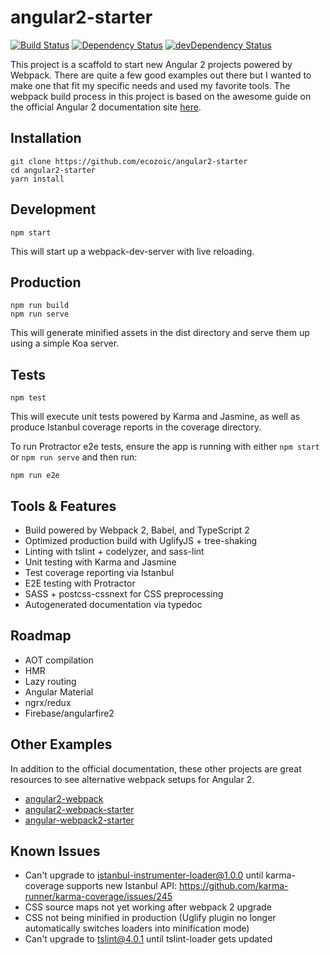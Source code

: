 # angular2-starter
[![Build Status](https://travis-ci.org/ecozoic/angular2-starter.svg?branch=master)](https://travis-ci.org/ecozoic/angular2-starter) [![Dependency Status](https://david-dm.org/ecozoic/angular2-starter.svg)](https://david-dm.org/ecozoic/angular2-starter) [![devDependency Status](https://david-dm.org/ecozoic/angular2-starter/dev-status.png)](https://david-dm.org/ecozoic/angular2-starter#info=devDependencies)

This project is a scaffold to start new Angular 2 projects powered by Webpack. There are quite a few good examples out there but I wanted to make one that fit my specific needs and used my favorite tools. The webpack build process in this project is based on the awesome guide on the official Angular 2 documentation site [here](https://angular.io/docs/ts/latest/guide/webpack.html).

## Installation
```
git clone https://github.com/ecozoic/angular2-starter
cd angular2-starter
yarn install
```

## Development
```
npm start
```

This will start up a webpack-dev-server with live reloading.

## Production
```
npm run build
npm run serve
```

This will generate minified assets in the dist directory and serve them up using a simple Koa server.

## Tests
```
npm test
```

This will execute unit tests powered by Karma and Jasmine, as well as produce Istanbul coverage reports in the coverage directory.

To run Protractor e2e tests, ensure the app is running with either ```npm start``` or ```npm run serve``` and then run:
```
npm run e2e
```

## Tools & Features
* Build powered by Webpack 2, Babel, and TypeScript 2
* Optimized production build with UglifyJS + tree-shaking
* Linting with tslint + codelyzer, and sass-lint
* Unit testing with Karma and Jasmine
* Test coverage reporting via Istanbul
* E2E testing with Protractor
* SASS + postcss-cssnext for CSS preprocessing
* Autogenerated documentation via typedoc

## Roadmap
* AOT compilation
* HMR
* Lazy routing
* Angular Material
* ngrx/redux
* Firebase/angularfire2

## Other Examples
In addition to the official documentation, these other projects are great resources to see alternative webpack setups for Angular 2.
* [angular2-webpack](https://github.com/preboot/angular2-webpack)
* [angular2-webpack-starter](https://github.com/AngularClass/angular2-webpack-starter)
* [angular-webpack2-starter](https://github.com/qdouble/angular-webpack2-starter)

## Known Issues
* Can't upgrade to istanbul-instrumenter-loader@1.0.0 until karma-coverage supports new Istanbul API: https://github.com/karma-runner/karma-coverage/issues/245
* CSS source maps not yet working after webpack 2 upgrade
* CSS not being minified in production (Uglify plugin no longer automatically switches loaders into minification mode)
* Can't upgrade to tslint@4.0.1 until tslint-loader gets updated